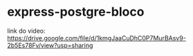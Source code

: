 # express-postgre-bloco
link do video: https://drive.google.com/file/d/1kmgJaaCuDhC0P7MurBAsv9-2b5Es78Fv/view?usp=sharing
